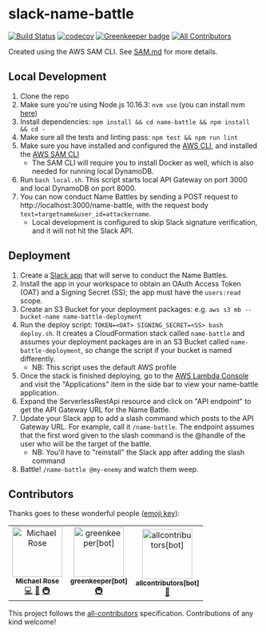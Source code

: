 # slack-name-battle

[![Build Status](https://travis-ci.org/msrose/slack-name-battle.svg?branch=master)](https://travis-ci.org/msrose/slack-name-battle) 
[![codecov](https://codecov.io/gh/msrose/slack-name-battle/branch/master/graph/badge.svg)](https://codecov.io/gh/msrose/slack-name-battle)
[![Greenkeeper badge](https://badges.greenkeeper.io/msrose/slack-name-battle.svg)](https://greenkeeper.io/)
[![All Contributors](https://img.shields.io/badge/all_contributors-3-orange.svg?style=flat-square)](#contributors)

Created using the AWS SAM CLI. See [SAM.md](./SAM.md) for more details.

## Local Development

1. Clone the repo
1. Make sure you're using Node.js 10.16.3: `nvm use` (you can install nvm [here](http://nvm.sh))
1. Install dependencies: `npm install && cd name-battle && npm install && cd -`
1. Make sure all the tests and linting pass: `npm test && npm run lint`
1. Make sure you have installed and configured the [AWS CLI](https://docs.aws.amazon.com/cli/latest/userguide/cli-chap-install.html), and installed the [AWS SAM CLI](https://docs.aws.amazon.com/serverless-application-model/latest/developerguide/serverless-sam-cli-install.html)
    - The SAM CLI will require you to install Docker as well, which is also needed for running local DynamoDB.
1. Run `bash local.sh`. This script starts local API Gateway on port 3000 and local DynamoDB on port 8000.
1. You can now conduct Name Battles by sending a POST request to http://localhost:3000/name-battle, with the request body `text=targetname&user_id=attackername`.
    - Local development is configured to skip Slack signature verification, and it will not hit the Slack API.

## Deployment

1. Create a [Slack app](https://api.slack.com/apps) that will serve to conduct the Name Battles.
1. Install the app in your workspace to obtain an OAuth Access Token (OAT) and a Signing Secret (SS); the app must have the `users:read` scope.
1. Create an S3 Bucket for your deployment packages: e.g. `aws s3 mb --bucket-name name-battle-deployment`
1. Run the deploy script: `TOKEN=<OAT> SIGNING_SECRET=<SS> bash deploy.sh`. It creates a CloudFormation stack called `name-battle` and assumes your deployment packages are in an S3 Bucket called `name-battle-deployment`, so change the script if your bucket is named differently.
    - NB: This script uses the default AWS profile
1. Once the stack is finished deploying, go to the [AWS Lambda Console](https://console.aws.amazon.com/lambda/) and visit the "Applications" item in the side bar to view your name-battle application. 
1. Expand the ServerlessRestApi resource and click on "API endpoint" to get the API Gateway URL for the Name Battle.
1. Update your Slack app to add a slash command which posts to the API Gateway URL. For example, call it `/name-battle`. The endpoint assumes that the first word given to the slash command is the @handle of the user who will be the target of the battle.
    - NB: You'll have to "reinstall" the Slack app after adding the slash command
1. Battle! `/name-battle @my-enemy` and watch them weep.

## Contributors

Thanks goes to these wonderful people ([emoji key](https://allcontributors.org/docs/en/emoji-key)):

<!-- ALL-CONTRIBUTORS-LIST:START - Do not remove or modify this section -->
<!-- prettier-ignore -->
<table><tr><td align="center"><a href="http://msrose.github.io"><img src="https://avatars3.githubusercontent.com/u/3495264?v=4" width="100px;" alt="Michael Rose"/><br /><sub><b>Michael Rose</b></sub></a><br /><a href="https://github.com/msrose/slack-name-battle/commits?author=msrose" title="Code">💻</a> <a href="https://github.com/msrose/slack-name-battle/commits?author=msrose" title="Documentation">📖</a> <a href="#infra-msrose" title="Infrastructure (Hosting, Build-Tools, etc)">🚇</a></td><td align="center"><a href="https://github.com/apps/greenkeeper"><img src="https://avatars3.githubusercontent.com/in/505?v=4" width="100px;" alt="greenkeeper[bot]"/><br /><sub><b>greenkeeper[bot]</b></sub></a><br /><a href="#infra-greenkeeper[bot]" title="Infrastructure (Hosting, Build-Tools, etc)">🚇</a></td><td align="center"><a href="https://github.com/apps/allcontributors"><img src="https://avatars0.githubusercontent.com/in/23186?v=4" width="100px;" alt="allcontributors[bot]"/><br /><sub><b>allcontributors[bot]</b></sub></a><br /><a href="https://github.com/msrose/slack-name-battle/commits?author=allcontributors[bot]" title="Documentation">📖</a></td></tr></table>

<!-- ALL-CONTRIBUTORS-LIST:END -->

This project follows the [all-contributors](https://github.com/all-contributors/all-contributors) specification. Contributions of any kind welcome!
